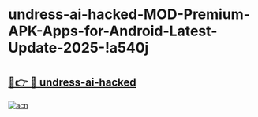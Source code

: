 # undress-ai-hacked-MOD-Premium-APK-Apps-for-Android-Latest-Update-2025-!a540j

# <h2><a href="https://kr2epk.esa.edu.pl?title=undress-ai-hacked&ref=a540j">🔗👉 🔴 undress-ai-hacked</a></h2>

[![acn](https://github.com/user-attachments/assets/0f9c940e-d8b0-45ae-aac7-cd30a18b3e1c)](https://kr2epk.esa.edu.pl?title=undress-ai-hacked&ref=a540j)

